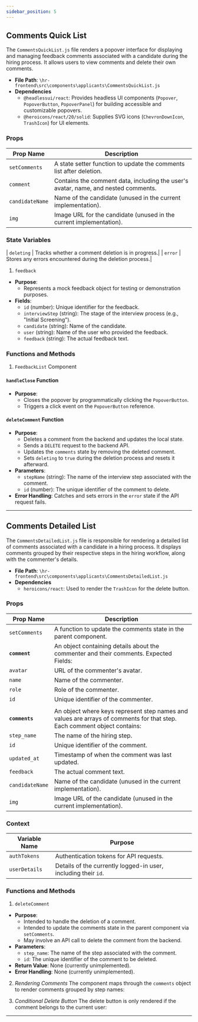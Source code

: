 ```yaml
---
sidebar_position: 5
---
```


## Comments Quick List

The `CommentsQuickList.js` file renders a popover interface for displaying and managing feedback comments associated with a candidate during the hiring process. It allows users to view comments and delete their own comments.

- **File Path**: `\hr-frontend\src\components\applicants\CommentsQuickList.js`
- **Dependencies**
   - `@headlessui/react`: Provides headless UI components (`Popover`, `PopoverButton`, `PopoverPanel`) for building accessible and customizable popovers.
   - `@heroicons/react/20/solid`: Supplies SVG icons (`ChevronDownIcon`, `TrashIcon`) for UI elements.

### Props
|Prop Name| Description|
|---|---|
| `setComments`| A state setter function to update the comments list after deletion.|
| `comment`| Contains the comment data, including the user's avatar, name, and nested comments.|
| `candidateName`| Name of the candidate (unused in the current implementation).|
| `img`| Image URL for the candidate (unused in the current implementation). |

### State Variables
| `deleting` | Tracks whether a comment deletion is in progress.|
| `error` | Stores any errors encountered during the deletion process.|


1. `feedback` 
- **Purpose**: 
  - Represents a mock feedback object for testing or demonstration purposes.
- **Fields**:
  - `id` (number): Unique identifier for the feedback.
  - `interviewStep` (string): The stage of the interview process (e.g., "Initial Screening").
  - `candidate` (string): Name of the candidate.
  - `user` (string): Name of the user who provided the feedback.
  - `feedback` (string): The actual feedback text.

### Functions and Methods

1. `FeedbackList` Component

#### `handleClose` Function
- **Purpose**: 
  - Closes the popover by programmatically clicking the `PopoverButton`.
  - Triggers a click event on the `PopoverButton` reference.

#### `deleteComment` Function
- **Purpose**: 
  - Deletes a comment from the backend and updates the local state.
  - Sends a `DELETE` request to the backend API.
  - Updates the `comments` state by removing the deleted comment.
  - Sets `deleting` to `true` during the deletion process and resets it afterward.
- **Parameters**:
  - `stepName` (string): The name of the interview step associated with the comment.
  - `id` (number): The unique identifier of the comment to delete.
- **Error Handling**: Catches and sets errors in the `error` state if the API request fails.

---

## Comments Detailed List

The `CommentsDetailedList.js` file is responsible for rendering a detailed list of comments associated with a candidate in a hiring process. It displays comments grouped by their respective steps in the hiring workflow, along with the commenter's details. 

- **File Path**: `\hr-frontend\src\components\applicants\CommentsDetailedList.js`
- **Dependencies**
  - `heroicons/react`: Used to render the `TrashIcon` for the delete button.

### Props
|Prop Name| Description|
|---|---|
| `setComments`| A function to update the comments state in the parent component.|
| **`comment`**| An object containing details about the commenter and their comments. Expected Fields:|
| `avatar`| URL of the commenter's avatar.|
| `name`| Name of the commenter.|
| `role`| Role of the commenter.|
| `id`| Unique identifier of the commenter.|
|||
| **`comments`**| An object where keys represent step names and values are arrays of comments for that step. Each comment object contains:|
| `step_name`| The name of the hiring step.|
| `id`| Unique identifier of the comment.|
| `updated_at`| Timestamp of when the comment was last updated.|
| `feedback`| The actual comment text.|
| `candidateName`| Name of the candidate (unused in the current implementation).|
| `img`| Image URL of the candidate (unused in the current implementation).|

### Context
| Variable Name|Purpose|
|---|---|
|`authTokens`| Authentication tokens for API requests.|
|`userDetails`| Details of the currently logged-in user, including their `id`.|

### Functions and Methods

1. `deleteComment`
- **Purpose**: 
  - Intended to handle the deletion of a comment.
  - Intended to update the comments state in the parent component via `setComments`.
  - May involve an API call to delete the comment from the backend.
- **Parameters**:
  - `step_name`: The name of the step associated with the comment.
  - `id`: The unique identifier of the comment to be deleted.
- **Return Value**: None (currently unimplemented).
- **Error Handling**: None (currently unimplemented).

2. *Rendering Comments*
The component maps through the `comments` object to render comments grouped by step names:

3. *Conditional Delete Button*
The delete button is only rendered if the comment belongs to the current user:

---

